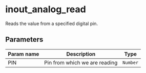 inout_analog_read
==========

Reads the value from a specified digital pin.

Parameters
----------

| Param name | Description | Type     |
 ------------|-------------|----------
| PIN     | Pin from which we are reading | `Number` |

